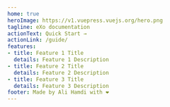```yaml
---
home: true
heroImage: https://v1.vuepress.vuejs.org/hero.png
tagline: eXo documentation
actionText: Quick Start →
actionLink: /guide/
features:
- title: Feature 1 Title
  details: Feature 1 Description
- title: Feature 2 Title
  details: Feature 2 Description
- title: Feature 3 Title
  details: Feature 3 Description
footer: Made by Ali Hamdi with ❤️
---
```


